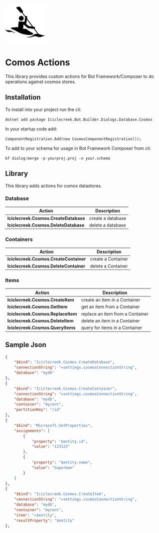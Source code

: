 ![icon](icon.png)

# Comos Actions
This library provides custom actions for Bot Framework/Composer to do operations against cosmos stores.

## Installation
To install into your project run the cli:

```dotnet add package Iciclecreek.Bot.Builder.Dialogs.Database.Cosmos```

In your startup code add:

```ComponentRegistration.Add(new CosmosComponentRegistration());```

To add to your schema for usage in Bot Framework Composer from cli:

```bf dialog:merge -p yourproj.proj -o your.schema```

## Library
This library adds actions for comos datastores.

### Database
| Action                                | Description       |
|---------------------------------------|-------------------|
| **Iciclecreek.Cosmos.CreateDatabase** | create a database |
| **Iciclecreek.Cosmos.DeleteDatabase** | delete a database |

### Containers
| Action                                 | Description        |
|----------------------------------------|--------------------|
| **Iciclecreek.Cosmos.CreateContainer** | create a Container |
| **Iciclecreek.Cosmos.DeleteContainer** | delete a Container |

### Items
| Action                             | Description                      |
|------------------------------------|----------------------------------|
| **Iciclecreek.Cosmos.CreateItem**  | create an item in a Container    |
| **Iciclecreek.Cosmos.GetItem**     | get an item from a Container     |
| **Iciclecreek.Cosmos.ReplaceItem** | replace an item from a Container |
| **Iciclecreek.Cosmos.DeleteItem**  | delete an item in a Container    |
| **Iciclecreek.Cosmos.QueryItems**  | query for items in a Container   |

## Sample Json

```json
{
    "$kind": "Iciclecreek.Cosmos.CreateDatabase",
    "connectionString": "=settings.cosmosConnectionString",
    "database": "mydb"
},
{
    "$kind": "Iciclecreek.Cosmos.CreateContainer",
    "connectionString": "=settings.cosmosConnectionString",
    "database": "mydb",
    "container": "mycont",
    "partitionKey": "/id"
},
{
    "$kind": "Microsoft.SetProperties",
    "assignments": [
        {
            "property": "$entity.id",
            "value": "123123"
        },
        {
            "property": "$entity.name",
            "value": "Superman"
        }
    ]
},
{
    "$kind": "Iciclecreek.Cosmos.CreateItem",
    "connectionString": "=settings.cosmosConnectionString",
    "database": "mydb",
    "container": "mycont",
    "item": "=$entity",
    "resultProperty": "$entity"
},
```
